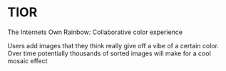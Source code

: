 # TIOR
The Internets Own Rainbow: Collaborative color experience

Users add images that they think really give off a vibe of a certain color.
Over time potentially thousands of sorted images will make for a cool mosaic effect
